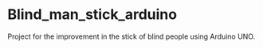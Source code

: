 # Blind_man_stick_arduino
Project for the improvement in the stick of blind people using Arduino UNO.
